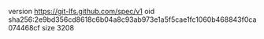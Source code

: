 version https://git-lfs.github.com/spec/v1
oid sha256:2e9bd356cd8618c6b04a8c93ab973e1a5f5cae1fc1060b468843f0ca074468cf
size 3208
